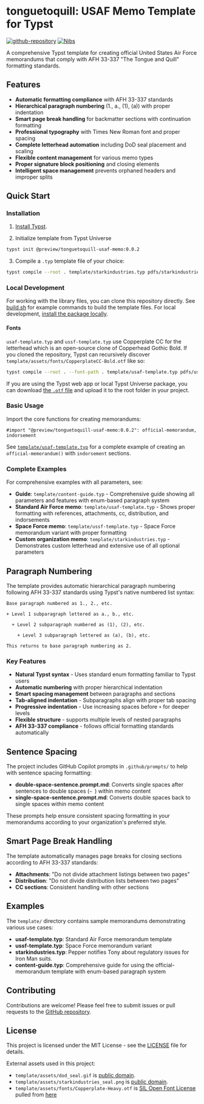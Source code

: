 

# tonguetoquill: USAF Memo Template for Typst


[![github-repository](https://img.shields.io/badge/GitHub-Repository-blue?logo=github)](https://github.com/SnpM/tonguetoquill-usaf-memo)
[![Nibs](https://img.shields.io/badge/author-Nibs-white?logo=github)](https://github.com/SnpM)

A comprehensive Typst template for creating official United States Air Force memorandums that comply with AFH 33-337 "The Tongue and Quill" formatting standards.

## Features

- **Automatic formatting compliance** with AFH 33-337 standards
- **Hierarchical paragraph numbering** (1., a., (1), (a)) with proper indentation
- **Smart page break handling** for backmatter sections with continuation formatting
- **Professional typography** with Times New Roman font and proper spacing
- **Complete letterhead automation** including DoD seal placement and scaling
- **Flexible content management** for various memo types
- **Proper signature block positioning** and closing elements
- **Intelligent space management** prevents orphaned headers and improper splits

## Quick Start

### Installation

1. [Install Typst](*https://github.com/typst/typst?tab=readme-ov-file#installation).

2. Initialize template from Typst Universe
```bash
typst init @preview/tonguetoquill-usaf-memo:0.0.2
```

3. Compile a `.typ` template file of your choice:
```bash
typst compile --root . template/starkindustries.typ pdfs/starkindustries.pdf
```

### Local Development

For working with the library files, you can clone this repository directly. See [build.sh](build.sh) for example commands to build the template files. For local development, [install the package locally](https://github.com/typst/packages/tree/main?tab=readme-ov-file#local-packages).

#### Fonts

`usaf-template.typ` and `ussf-template.typ` use Copperplate CC for the letterhead which is an open-source clone of Copperhead Gothic Bold. If you cloned the repository, Typst can recursively discover `template/assets/fonts/CopperplateCC-Bold.otf` like so:

```bash
typst compile --root . --font-path . template/usaf-template.typ pdfs/usaf-template.pdf
```

If you are using the Typst web app or local Typst Universe package, you can download [the `.otf` file](https://github.com/SnpM/tonguetoquill-usaf-memo/blob/main/template/assets/fonts/CopperplateCC-Bold.otf) and upload it to the root folder in your project.

### Basic Usage

Import the core functions for creating memorandums:

```typst
#import "@preview/tonguetoquill-usaf-memo:0.0.2": official-memorandum, indorsement
```

See [`template/usaf-template.typ`](template/content-guide.typ) for a complete example of creating an `official-memorandum()` with `indorsement` sections.

### Complete Examples

For comprehensive examples with all parameters, see:
- **Guide**: `template/content-guide.typ` - Comprehensive guide showing all parameters and features with enum-based paragraph system
- **Standard Air Force memo**: `template/usaf-template.typ` - Shows proper formatting with references, attachments, cc, distribution, and indorsements
- **Space Force memo**: `template/ussf-template.typ` - Space Force memorandum variant with proper formatting
- **Custom organization memo**: `template/starkindustries.typ` - Demonstrates custom letterhead and extensive use of all optional parameters

## Paragraph Numbering

The template provides automatic hierarchical paragraph numbering following AFH 33-337 standards using Typst's native numbered list syntax:

```typst
Base paragraph numbered as 1., 2., etc.

+ Level 1 subparagraph lettered as a., b., etc.

  + Level 2 subparagraph numbered as (1), (2), etc.
    
    + Level 3 subparagraph lettered as (a), (b), etc.

This returns to base paragraph numbering as 2.
```

### Key Features

- **Natural Typst syntax** - Uses standard enum formatting familiar to Typst users
- **Automatic numbering** with proper hierarchical indentation
- **Smart spacing management** between paragraphs and sections
- **Tab-aligned indentation** - Subparagraphs align with proper tab spacing
- **Progressive indentation** - Use increasing spaces before `+` for deeper levels
- **Flexible structure** - supports multiple levels of nested paragraphs
- **AFH 33-337 compliance** - follows official formatting standards automatically

## Sentence Spacing

The project includes GitHub Copilot prompts in `.github/prompts/` to help with sentence spacing formatting:

- **double-space-sentence.prompt.md**: Converts single spaces after sentences to double spaces (`~ `) within memo content
- **single-space-sentence.prompt.md**: Converts double spaces back to single spaces within memo content

These prompts help ensure consistent spacing formatting in your memorandums according to your organization's preferred style.

## Smart Page Break Handling

The template automatically manages page breaks for closing sections according to AFH 33-337 standards:

- **Attachments**: "Do not divide attachment listings between two pages"
- **Distribution**: "Do not divide distribution lists between two pages"
- **CC sections**: Consistent handling with other sections

## Examples

The `template/` directory contains sample memorandums demonstrating various use cases:

- **usaf-template.typ**: Standard Air Force memorandum template
- **ussf-template.typ**: Space Force memorandum variant  
- **starkindustries.typ**: Pepper notifies Tony about regulatory issues for Iron Man suits.
- **content-guide.typ**: Comprehensive guide for using the official-memorandum template with enum-based paragraph system

## Contributing

Contributions are welcome! Please feel free to submit issues or pull requests to the [GitHub repository](https://github.com/SnpM/tonguetoquill-usaf-memo).

## License

This project is licensed under the MIT License - see the [LICENSE](LICENSE) file for details.

External assets used in this project:

- `template/assets/dod_seal.gif` is [public domain](https://commons.wikimedia.org/wiki/File:Seal_of_the_United_States_Department_of_Defense_(2001%E2%80%932022).svg).
- `template/assets/starkindustries_seal.png` is [public domain](https://commons.wikimedia.org/wiki/File:Stark_Industries.png).
- `template/assets/fonts/Copperplate-Heavy.otf` is [SIL Open Font License](./template/assets/fonts/LICENSE.md) pulled from [here](https://github.com/CowboyCollective/CopperplateCC)
